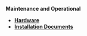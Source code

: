 <strong>Maintenance and Operational<strong>

<ul>      
<li>
<a href="/articles/98_maintenance_and_operational/Hardware/README.md">Hardware</a></li>
<li>  
<a href="/articles/98_maintenance_and_operational/Installations/README.md">Installation Documents</a></li>
</ul>

